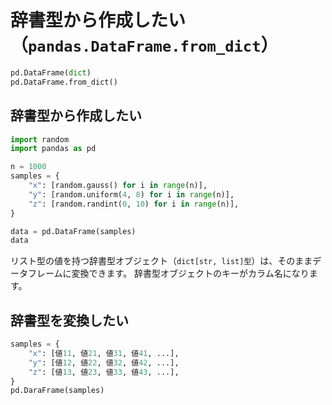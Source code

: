 # 辞書型から作成したい（`pandas.DataFrame.from_dict`）

```python
pd.DataFrame(dict)
pd.DataFrame.from_dict()
```

## 辞書型から作成したい

```python
import random
import pandas as pd

n = 1000
samples = {
    "x": [random.gauss() for i in range(n)],
    "y": [random.uniform(4, 8) for i in range(n)],
    "z": [random.randint(0, 10) for i in range(n)],
}

data = pd.DataFrame(samples)
data
```

リスト型の値を持つ辞書型オブジェクト（``dict[str, list]型``）は、そのままデータフレームに変換できます。
辞書型オブジェクトのキーがカラム名になります。

## 辞書型を変換したい

```python
samples = {
    "x": [値11, 値21, 値31, 値41, ...],
    "y": [値12, 値22, 値32, 値42, ...],
    "z": [値13, 値23, 値33, 値43, ...],
}
pd.DaraFrame(samples)
```
